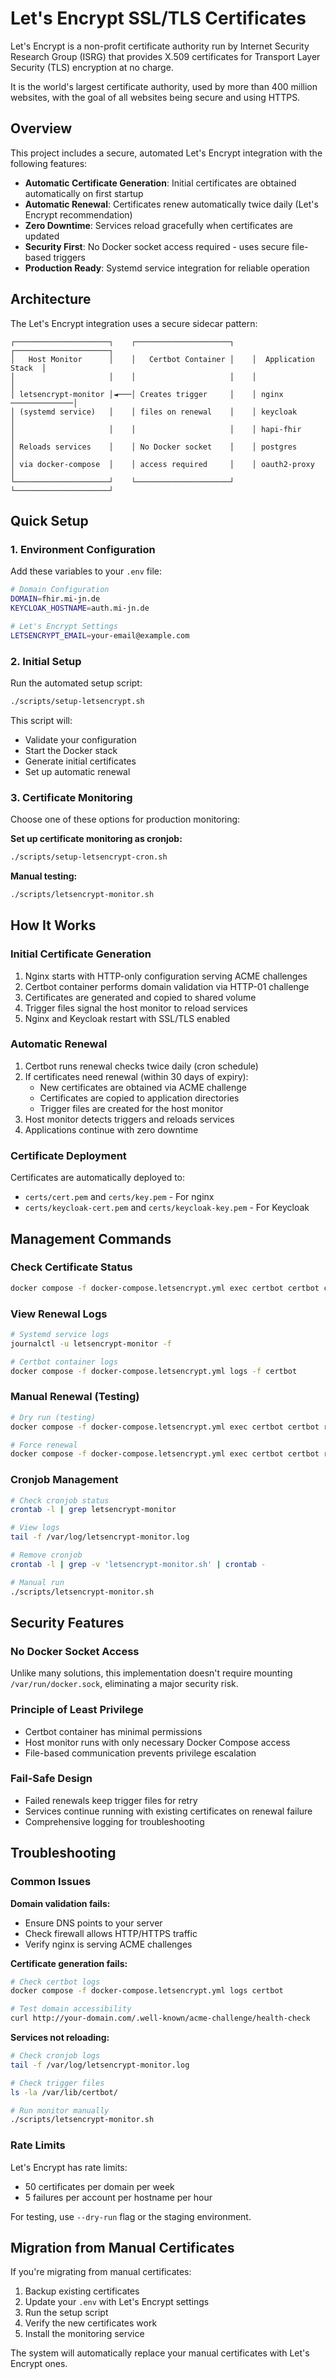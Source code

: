 # Let's Encrypt SSL/TLS Certificates

Let's Encrypt is a non-profit certificate authority run by Internet Security Research Group (ISRG) that provides 
X.509 certificates for Transport Layer Security (TLS) encryption at no charge. 

It is the world's largest certificate authority, used by more than 400 million websites, with the goal of all 
websites being secure and using HTTPS.

## Overview

This project includes a secure, automated Let's Encrypt integration with the following features:

- **Automatic Certificate Generation**: Initial certificates are obtained automatically on first startup
- **Automatic Renewal**: Certificates renew automatically twice daily (Let's Encrypt recommendation)
- **Zero Downtime**: Services reload gracefully when certificates are updated
- **Security First**: No Docker socket access required - uses secure file-based triggers
- **Production Ready**: Systemd service integration for reliable operation

## Architecture

The Let's Encrypt integration uses a secure sidecar pattern:

```
┌─────────────────────┐    ┌─────────────────────┐    ┌─────────────────────┐
│   Host Monitor      │    │   Certbot Container │    │  Application Stack  │
│                     │    │                     │    │                     │
│ letsencrypt-monitor │◄───│ Creates trigger     │    │ nginx ──────────────│
│ (systemd service)   │    │ files on renewal    │    │ keycloak            │
│                     │    │                     │    │ hapi-fhir           │
│ Reloads services    │    │ No Docker socket    │    │ postgres            │
│ via docker-compose  │    │ access required     │    │ oauth2-proxy        │
└─────────────────────┘    └─────────────────────┘    └─────────────────────┘
```

## Quick Setup

### 1. Environment Configuration

Add these variables to your `.env` file:

```bash
# Domain Configuration
DOMAIN=fhir.mi-jn.de
KEYCLOAK_HOSTNAME=auth.mi-jn.de

# Let's Encrypt Settings  
LETSENCRYPT_EMAIL=your-email@example.com
```

### 2. Initial Setup

Run the automated setup script:

```bash
./scripts/setup-letsencrypt.sh
```

This script will:
- Validate your configuration
- Start the Docker stack  
- Generate initial certificates
- Set up automatic renewal

### 3. Certificate Monitoring

Choose one of these options for production monitoring:

**Set up certificate monitoring as cronjob:**
```bash
./scripts/setup-letsencrypt-cron.sh
```

**Manual testing:**
```bash
./scripts/letsencrypt-monitor.sh
```

## How It Works

### Initial Certificate Generation

1. Nginx starts with HTTP-only configuration serving ACME challenges
2. Certbot container performs domain validation via HTTP-01 challenge
3. Certificates are generated and copied to shared volume
4. Trigger files signal the host monitor to reload services
5. Nginx and Keycloak restart with SSL/TLS enabled

### Automatic Renewal

1. Certbot runs renewal checks twice daily (cron schedule)
2. If certificates need renewal (within 30 days of expiry):
   - New certificates are obtained via ACME challenge
   - Certificates are copied to application directories
   - Trigger files are created for the host monitor
3. Host monitor detects triggers and reloads services
4. Applications continue with zero downtime

### Certificate Deployment

Certificates are automatically deployed to:
- `certs/cert.pem` and `certs/key.pem` - For nginx
- `certs/keycloak-cert.pem` and `certs/keycloak-key.pem` - For Keycloak

## Management Commands

### Check Certificate Status
```bash
docker compose -f docker-compose.letsencrypt.yml exec certbot certbot certificates
```

### View Renewal Logs
```bash
# Systemd service logs
journalctl -u letsencrypt-monitor -f

# Certbot container logs  
docker compose -f docker-compose.letsencrypt.yml logs -f certbot
```

### Manual Renewal (Testing)
```bash
# Dry run (testing)
docker compose -f docker-compose.letsencrypt.yml exec certbot certbot renew --dry-run

# Force renewal
docker compose -f docker-compose.letsencrypt.yml exec certbot certbot renew --force-renewal
```

### Cronjob Management
```bash
# Check cronjob status
crontab -l | grep letsencrypt-monitor

# View logs
tail -f /var/log/letsencrypt-monitor.log

# Remove cronjob
crontab -l | grep -v 'letsencrypt-monitor.sh' | crontab -

# Manual run
./scripts/letsencrypt-monitor.sh
```

## Security Features

### No Docker Socket Access
Unlike many solutions, this implementation doesn't require mounting `/var/run/docker.sock`, eliminating a major security risk.

### Principle of Least Privilege
- Certbot container has minimal permissions
- Host monitor runs with only necessary Docker Compose access
- File-based communication prevents privilege escalation

### Fail-Safe Design
- Failed renewals keep trigger files for retry
- Services continue running with existing certificates on renewal failure
- Comprehensive logging for troubleshooting

## Troubleshooting

### Common Issues

**Domain validation fails:**
- Ensure DNS points to your server
- Check firewall allows HTTP/HTTPS traffic
- Verify nginx is serving ACME challenges

**Certificate generation fails:**
```bash
# Check certbot logs
docker compose -f docker-compose.letsencrypt.yml logs certbot

# Test domain accessibility
curl http://your-domain.com/.well-known/acme-challenge/health-check
```

**Services not reloading:**
```bash
# Check cronjob logs
tail -f /var/log/letsencrypt-monitor.log

# Check trigger files
ls -la /var/lib/certbot/

# Run monitor manually
./scripts/letsencrypt-monitor.sh
```

### Rate Limits

Let's Encrypt has rate limits:
- 50 certificates per domain per week
- 5 failures per account per hostname per hour

For testing, use `--dry-run` flag or the staging environment.

## Migration from Manual Certificates

If you're migrating from manual certificates:

1. Backup existing certificates
2. Update your `.env` with Let's Encrypt settings
3. Run the setup script
4. Verify the new certificates work
5. Install the monitoring service

The system will automatically replace your manual certificates with Let's Encrypt ones.


